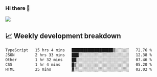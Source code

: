 ### Hi there 👋
<img align="center" src="https://github-readme-stats.vercel.app/api?username=Tumao727&show_icons=true&hide_title=true&theme=dracula" />


## 📈 Weekly development breakdown
<!--START_SECTION:waka-->

```txt
TypeScript   15 hrs 4 mins   ██████████████████▒░░░░░░   72.76 %
JSON         2 hrs 33 mins   ███░░░░░░░░░░░░░░░░░░░░░░   12.38 %
Other        1 hr 32 mins    ██░░░░░░░░░░░░░░░░░░░░░░░   07.46 %
CSS          1 hr 4 mins     █▒░░░░░░░░░░░░░░░░░░░░░░░   05.20 %
HTML         25 mins         ▓░░░░░░░░░░░░░░░░░░░░░░░░   02.02 %
```

<!--END_SECTION:waka-->